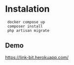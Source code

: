 # Instalation
```
 docker compose up
 composer install
 php artisan migrate
```

## Demo
  https://link-bit.herokuapp.com/

